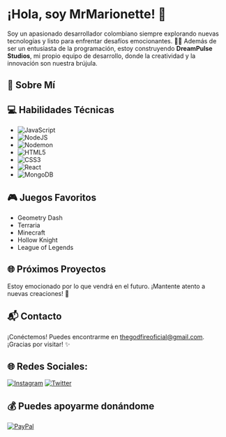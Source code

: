 # ¡Hola, soy MrMarionette! 👋

Soy un apasionado desarrollador colombiano siempre explorando nuevas tecnologías y listo para enfrentar desafíos emocionantes. 👨‍💻 Además de ser un entusiasta de la programación, estoy construyendo **DreamPulse Studios**, mi propio equipo de desarrollo, donde la creatividad y la innovación son nuestra brújula.

## 🚀 Sobre Mí

## 💻 Habilidades Técnicas

- ![JavaScript](https://img.shields.io/badge/javascript-%23323330.svg?style=for-the-badge&logo=javascript&logoColor=%23F7DF1E)
- ![NodeJS](https://img.shields.io/badge/node.js-6DA55F?style=for-the-badge&logo=node.js&logoColor=white)
- ![Nodemon](https://img.shields.io/badge/NODEMON-%23323330.svg?style=for-the-badge&logo=nodemon&logoColor=%BBDEAD)
- ![HTML5](https://img.shields.io/badge/html5-%23E34F26.svg?style=for-the-badge&logo=html5&logoColor=white)
- ![CSS3](https://img.shields.io/badge/css3-%231572B6.svg?style=for-the-badge&logo=css3&logoColor=white)
- ![React](https://img.shields.io/badge/react-%2320232a.svg?style=for-the-badge&logo=react&logoColor=%2361DAFB)
- ![MongoDB](https://img.shields.io/badge/MongoDB-%234ea94b.svg?style=for-the-badge&logo=mongodb&logoColor=white)

## 🎮 Juegos Favoritos
- Geometry Dash
- Terraria
- Minecraft
- Hollow Knight
- League of Legends

## 🌐 Próximos Proyectos

Estoy emocionado por lo que vendrá en el futuro. ¡Mantente atento a nuevas creaciones! 🚧

## 📬 Contacto

¡Conéctemos! Puedes encontrarme en [thegodfireoficial@gmail.com](mailto:thegodfireoficial@gmail.com). ¡Gracias por visitar! ✨

## 🌐 Redes Sociales:

[![Instagram](https://img.shields.io/badge/Instagram-%23E4405F.svg?logo=Instagram&logoColor=white)](https://www.instagram.com/mrmarionette)
[![Twitter](https://img.shields.io/badge/Twitter-%231DA1F2.svg?logo=Twitter&logoColor=white)](https://twitter.com/ThegodfireO)

## 💰 Puedes apoyarme donándome

[![PayPal](https://img.shields.io/badge/PayPal-00457C?style=for-the-badge&logo=paypal&logoColor=white)](https://paypal.me/DeLaHozMontenegro)

